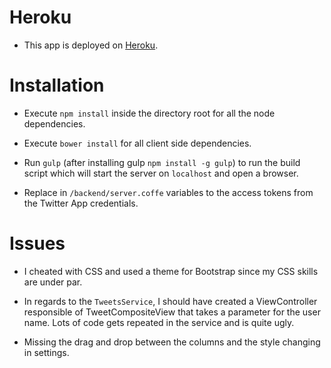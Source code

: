 
Heroku
======

* This app is deployed on [Heroku](https://serene-coast-6299.herokuapp.com).

Installation
============

* Execute `npm install` inside the directory root for all the node dependencies.

* Execute `bower install` for all client side dependencies.

* Run `gulp` (after installing gulp `npm install -g gulp`) to run the build script
which will start the server on `localhost` and open a browser.

* Replace in `/backend/server.coffe` variables to the access tokens from the
Twitter App credentials.



Issues
======

* I cheated with CSS and used a theme for Bootstrap since my CSS skills are
under par.

* In regards to the `TweetsService`, I should have created a ViewController responsible
of TweetCompositeView that takes a parameter for the user name. Lots of code gets
repeated in the service and is quite ugly.

* Missing the drag and drop between the columns and the style changing in settings.
